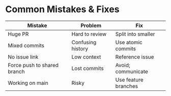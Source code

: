 # Common Mistakes & Fixes

| Mistake | Problem | Fix |
|---------|---------|-----|
| Huge PR | Hard to review | Split into smaller |
| Mixed commits | Confusing history | Use atomic commits |
| No issue link | Low context | Reference issue |
| Force push to shared branch | Lost commits | Avoid; communicate |
| Working on main | Risky | Use feature branches |
